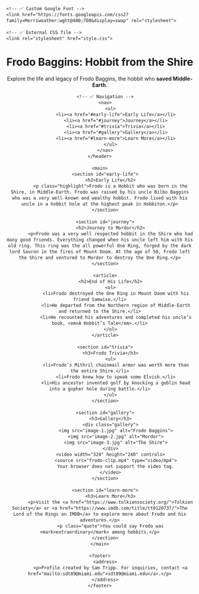 <!DOCTYPE html>
<html lang="en">
<head>
    <meta charset="UTF-8">
    <meta name="viewport" content="width=device-width, initial-scale=1.0">
    <meta name="description" content="This is the story of Frodo Baggins, a hobbit from the Shire who carried the One Ring.">
    <meta name="author" content="Sam Tripp">
    <meta name="keywords" content="Frodo Baggins, Hobbit, Lord of the Rings, Middle Earth, Tolkien">
    <title>Character Profile: Frodo Baggins</title>

    <!-- ✅ Custom Google Font -->
    <link href="https://fonts.googleapis.com/css2?family=Merriweather:wght@400;700&display=swap" rel="stylesheet">

    <!-- ✅ External CSS file -->
    <link rel="stylesheet" href="style.css">
</head>
<body>
    <header>
        <h1>Frodo Baggins: Hobbit from the Shire</h1>
        <p>Explore the life and legacy of Frodo Baggins, the hobbit who <strong>saved Middle-Earth</strong>.</p>
        
        <!-- ✅ Navigation -->
        <nav>
            <ul>
                <li><a href="#early-life">Early Life</a></li>
                <li><a href="#journey">Journey</a></li>
                <li><a href="#trivia">Trivia</a></li>
                <li><a href="#gallery">Gallery</a></li>
                <li><a href="#learn-more">Learn More</a></li>
            </ul>
        </nav>
    </header>

    <main>
        <section id="early-life">
            <h2>Early Life</h2>
            <p class="highlight">Frodo is a Hobbit who was born in the Shire, in Middle-Earth. Frodo was raised by his uncle Bilbo Baggins who was a very well-known and wealthy hobbit. Frodo lived with his uncle in a hobbit hole at the highest peak in Hobbiton.</p>
        </section>

        <section id="journey">
            <h2>Journey to Mordor</h2>
            <p>Frodo was a very well respected hobbit in the Shire who had many good friends. Everything changed when his uncle left him with his old ring. This ring was the all powerful One Ring, forged by the dark lord Sauron in the fires of Mount Doom. At the age of 50, Frodo left the Shire and ventured to Mordor to destroy the One Ring.</p>
        </section>

        <article>
            <h2>End of His Life</h2>
            <ol>
                <li>Frodo destroyed the One Ring in Mount Doom with his friend Samwise.</li>
                <li>He departed from the Northern region of Middle-Earth and returned to the Shire.</li>
                <li>He recounted his adventures and completed his uncle’s book, <em>A Hobbit’s Tale</em>.</li>
            </ol>
        </article>

        <section id="trivia">
            <h3>Frodo Trivia</h3>
            <ul>
                <li>Frodo’s Mithril chainmail armor was worth more than the entire Shire.</li>
                <li>Frodo knew how to speak some Elvish.</li>
                <li>His ancestor invented golf by knocking a goblin head into a gopher hole during battle.</li>
            </ul>
        </section>

        <section id="gallery">
            <h3>Gallery</h3>
            <div class="gallery">
                <img src="image-1.jpg" alt="Frodo Baggins">
                <img src="image-2.jpg" alt="Mordor">
                <img src="image-3.jpg" alt="The Shire">
            </div>
            <video width="320" height="240" controls>
                <source src="frodo-clip.mp4" type="video/mp4">
                Your browser does not support the video tag.
            </video>
        </section>

        <section id="learn-more">
            <h3>Learn More</h3>
            <p>Visit the <a href="https://www.tolkiensociety.org/">Tolkien Society</a> or <a href="https://www.imdb.com/title/tt0120737/">The Lord of the Rings on IMDB</a> to explore more about Frodo and his adventures.</p>
            <p class="quote">You could say Frodo was <mark>extraordinary</mark> among hobbits.</p>
        </section>
    </main>

    <footer>
        <address>
            <p>Profile created by Sam Tripp. For inquiries, contact <a href="mailto:sdt89@miami.edu">sdt89@miami.edu</a>.</p>
        </address>
    </footer>
</body>
</html>
